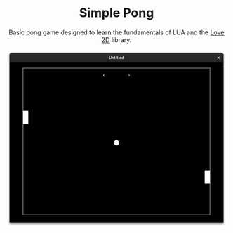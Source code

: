 <h1 align="center">Simple Pong</h1>

<p align="center">Basic pong game designed to learn the fundamentals of LUA and the  <a href="the Love 2D library.">Love 2D</a> library.</p>
<img align="center" src="screenshot.png"></img>


